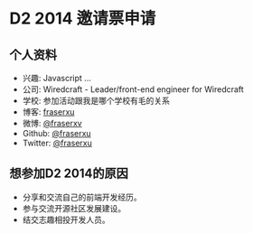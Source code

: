 # D2 2014 邀请票申请

## 个人资料

- 兴趣: Javascript ...
- 公司: Wiredcraft - Leader/front-end engineer for Wiredcraft
- 学校: 参加活动跟我是哪个学校有毛的关系
- 博客: [fraserxu](http://fraserxu.me)
- 微博: [@fraserxv](http://weibo.com/fraserxv)
- Github: [@fraserxu](https://github.com/fraserxu)
- Twitter: [@fraserxu](https://twitter.com/fraserxu)

## 想参加D2 2014的原因


* 分享和交流自己的前端开发经历。
* 参与交流开源社区发展建设。
* 结交志趣相投开发人员。

